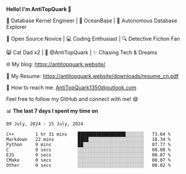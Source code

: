 
**Hello! I'm AntiTopQuark 👋**

🔧 Database Kernel Engineer | 🌊 OceanBase | 🤖 Autonomous Database Explorer

🌱 Open Source Novice | 💻 Coding Enthusiast | 🔍 Detective Fiction Fan

😸 Cat Dad x2 | 🎉 @AntiTopQuark | ✨ Chasing Tech & Dreams

🌐 My blog: https://antitopquark.website/

📄 My Resume: https://antitopquark.website/downloads/resume_cn.pdf

📧 How to reach me: AntiTopQuark1350@outlook.com

Feel free to follow my GitHub and connect with me! 😄

📊 **The last 7 days I spent my time on** 

<!--START_SECTION:waka-->
```text
09 July, 2024 - 15 July, 2024

C++        1 hr 31 mins    ██████████████████░░░░░░░   73.64 % 
Markdown   22 mins         ████░░░░░░░░░░░░░░░░░░░░░   18.34 % 
Python     9 mins          ██░░░░░░░░░░░░░░░░░░░░░░░   07.77 % 
C          0 secs          ░░░░░░░░░░░░░░░░░░░░░░░░░   00.08 % 
EJS        0 secs          ░░░░░░░░░░░░░░░░░░░░░░░░░   00.07 % 
CMake      0 secs          ░░░░░░░░░░░░░░░░░░░░░░░░░   00.07 % 
Other      0 secs          ░░░░░░░░░░░░░░░░░░░░░░░░░   00.02 %
```
<!--END_SECTION:waka-->



